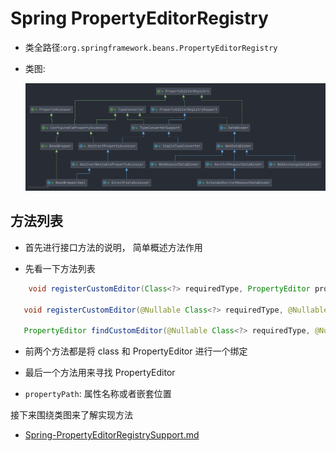 # Spring PropertyEditorRegistry

- 类全路径:`org.springframework.beans.PropertyEditorRegistry`

- 类图: 

  ![PropertyEditorRegistry](./images/PropertyEditorRegistry.png)





## 方法列表

- 首先进行接口方法的说明， 简单概述方法作用



- 先看一下方法列表

```java
    void registerCustomEditor(Class<?> requiredType, PropertyEditor propertyEditor);

   void registerCustomEditor(@Nullable Class<?> requiredType, @Nullable String propertyPath, PropertyEditor propertyEditor);

   PropertyEditor findCustomEditor(@Nullable Class<?> requiredType, @Nullable String propertyPath);
```



- 前两个方法都是将 class 和 PropertyEditor 进行一个绑定
- 最后一个方法用来寻找 PropertyEditor





- `propertyPath`: 属性名称或者嵌套位置







接下来围绕类图来了解实现方法

- [Spring-PropertyEditorRegistrySupport.md](./Spring-PropertyEditorRegistrySupport.md)